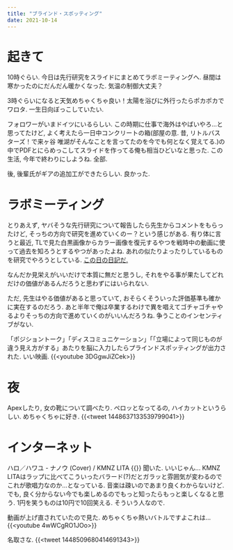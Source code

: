 ```yaml
---
title: "ブラインド・スポッティング"
date: 2021-10-14
---
```


# 起きて
10時ぐらい. 今日は先行研究をスライドにまとめてラボミーティングへ. 昼間は寒かったのにだんだん暖かくなった. 気温の制御大丈夫？

3時ぐらいになると天気めちゃくちゃ良い！太陽を浴びに外行ったらポカポカでワロタ. 一生日向ぼっこしていたい.

フォロワーがいまドイツにいるらしい. この時期に仕事で海外はやばいやろ...と思ってたけど, よく考えたら一日中コンクリートの箱(部屋の意. 昔, リトルバスターズ！で来ヶ谷 唯湖がそんなことを言ってたのを今でも何となく覚えてる.)の中でPDFとにらめっこしてスライドを作ってる俺も相当ひどいなと思った. この生活, 今年で終わりにしようね. 全部.

後, 後輩氏がギアの追加工ができたらしい. 良かった.

# ラボミーティング
とりあえず, ヤバそうな先行研究について報告したら先生からコメントをもらったけど, そっちの方向で研究を進めていくのー？という感じがある. 有り体に言うと最近, TLで見た白黒画像からカラー画像を復元するやつを戦時中の動画に使って過去を知ろうとするやつがあったよね. あれの似たりよったりしているものを研究でやろうとしている. [この日の日記だ.](/post/2021-08-16)

なんだか見栄えがいいだけで本質に無だと思うし, それをやる事が果たしてどれだけの価値があるんだろうと思わずにはいられない.

ただ, 先生はやる価値があると思っていて, おそらくそういった評価基準も確かに実在するのだろう. あと半年で俺は卒業するわけで異を唱えてゴチャゴチャやるよりそっちの方向で進めていくのがいいんだろうね. 争うことのインセンティブがない.

「ポジショントーク」「ディスコミュニケーション」「「立場によって同じものが違う見え方がする」あたりを脳に入力したらプラインドスポッティングが出力された. いい映画.
{{<youtube 3DGgwJiZCek>}}

# 夜
Apexしたり, 女の靴について調べたり. ペロッとなってるの, ハイカットというらしい. めちゃくちゃに好き.
{{<tweet 1448637133539799041>}}
# インターネット
ハロ／ハワユ - ナノウ (Cover) / KMNZ LITA
{{<youtube AslflKDQH0A>}}
聞いた. いいじゃん... KMNZ LITAはラップに比べてこういったバラード(?)だとガラッと雰囲気が変わるのでこれが歌唱力なのか...となっている. 音楽は疎いのであまり良くわからないけど. でも, 良く分からない今でも楽しめるのでもっと知ったらもっと楽しくなると思う. 1円を笑うものは10円で10回笑える. そういう人なので.

動画が上げ直されていたので見た. めちゃくちゃ熱いバトルですよこれは...
{{<youtube 4wWCgRO1JOo>}}

名取さな.
{{<tweet 1448509680414691343>}}